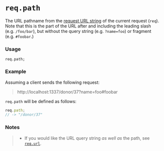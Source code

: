 # `req.path`

The URL pathname from the [request URL string](http://nodejs.org/api/http.html#http_message_url) of the current request (`req`). Note that this is the part of the URL after and including the leading slash (e.g. `/foo/bar`), but without the query string (e.g. `?name=foo`) or fragment (e.g. `#foobar`.)


### Usage

```usage
req.path;
```


### Example

Assuming a client sends the following request:

> http://localhost:1337/donor/37?name=foo#foobar

`req.path` will be defined as follows:

```js
req.path;
// -> "/donor/37"
```




### Notes
> + If you would like the URL query string _as well as_ the path, see [`req.url`](https://sailsjs.com/documentation/reference/request-req/req-url).







<docmeta name="displayName" value="req.path">
<docmeta name="pageType" value="property">
